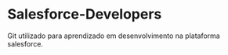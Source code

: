 # Salesforce-Developers
Git utilizado para aprendizado em desenvolvimento na plataforma salesforce.
